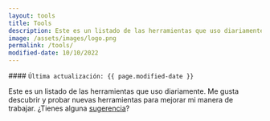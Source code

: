 ```yaml
---
layout: tools
title: Tools
description: Este es un listado de las herramientas que uso diariamente. Me gusta descubrir y probar nuevas herramientas para mejorar mi manera de trabajar. ¿Tienes alguna sugerencia?
image: /assets/images/logo.png
permalink: /tools/
modified-date: 10/10/2022
---
```


<div class="card last-updated mt-3 text-center">
<div class="card-body rounded">
#### <code>Última actualización: {{ page.modified-date }}</code>
</div>
</div>

Este es un listado de las herramientas que uso diariamente. Me gusta descubrir y probar nuevas herramientas para mejorar mi manera de trabajar. ¿Tienes alguna [sugerencia][1]?

[1]: /contacto/